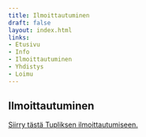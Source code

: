 ```yaml
---
title: Ilmoittautuminen
draft: false
layout: index.html
links:
- Etusivu
- Info
- Ilmoittautuminen
- Yhdistys
- Loimu
---
```


## Ilmoittautuminen

<span class="enroll-link__container">
<a target="_blank" href="https://www.lyyti.in/Luonnontieteilijoiden_Jouluristeily_2018_9138">
  Siirry tästä Tupliksen ilmoittautumiseen.
</a>
</span>

